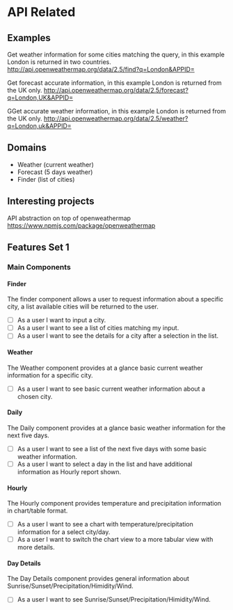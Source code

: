﻿# API Related

## Examples
Get weather information for some cities matching the query, in this example London is returned in two countries.
http://api.openweathermap.org/data/2.5/find?q=London&APPID=

Get forecast accurate information, in this example London is returned from the UK only.
http://api.openweathermap.org/data/2.5/forecast?q=London,UK&APPID=

GGet accurate weather information, in this example London is returned from the UK only. 
http://api.openweathermap.org/data/2.5/weather?q=London,uk&APPID=

## Domains

- Weather (current weather)
- Forecast (5 days weather)
- Finder (list of cities)


## Interesting projects
API abstraction on top of openweathermap
https://www.npmjs.com/package/openweathermap

## Features Set 1

### Main Components

#### Finder
The finder component allows a user to request information about a specific city, a list available cities will be returned to the user. 
- [ ] As a user I want to input a city.
- [ ] As a user I want to see a list of cities matching my input.
- [ ] As a user I want to see the details for a city after a selection in the list.

#### Weather
The Weather component provides at a glance basic current weather information for a specific city.

- [ ] As a user I want to see basic current weather information about a chosen city.

#### Daily
The Daily component provides at a glance basic weather information for the next five days.

- [ ] As a user I want to see a list of the next five days with some basic weather information.
- [ ] As a user I want to select a day in the list and have additional information as Hourly report shown.

#### Hourly
The Hourly component provides temperature and precipitation information in chart/table format.

- [ ] As a user I want to see a chart with temperature/precipitation information for a select city/day.
- [ ] As a user I want to switch the chart view to a more tabular view with more details.

#### Day Details
The Day Details component provides general information about Sunrise/Sunset/Precipitation/Himidity/Wind.

- [ ] As a user I want to see Sunrise/Sunset/Precipitation/Himidity/Wind.